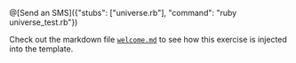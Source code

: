 @[Send an SMS]({"stubs": ["universe.rb"], "command": "ruby universe_test.rb"})

Check out the markdown file [`welcome.md`](https://github.com/TechDotIO/ruby-template/blob/master/markdowns/welcome.md) to see how this exercise is injected into the template.

